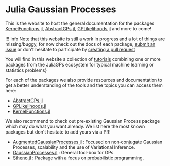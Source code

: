 # Julia Gaussian Processes

This is the website to host the general documentation for the packages [KernelFunctions.jl](https://github.com/JuliaGaussianProcesses/KernelFunctions.jl), [AbstractGPs.jl](https://github.com/JuliaGaussianProcesses/AbstractGPs.jl), [GPLikelihoods.jl](https://github.com/JuliaGaussianProcesses/GPLikelihoods.jl) and more to come!

!!! info
    Note that this website is still a work in progress and a lot of things are missing/buggy, for now check out the docs of each package, [submit an issue](https://github.com/JuliaGaussianProcesses/JuliaGaussianProcesses.github.io/issues/new) or don't hesitate to participate by [creating a pull request](https://github.com/JuliaGaussianProcesses/JuliaGaussianProcesses.github.io/pulls?q=is%3Apr+is%3Aopen+sort%3Aupdated-desc)

You will find in this website a collection of [tutorials](tutorials.md) combining one or more packages from the JuliaGPs ecosystem for typical machine learning or statistics problems}

For each of the packages we also provide resources and documentation to get a better understanding of the tools and the topics you can access them here:

- [AbstractGPs.jl](abstractgps.md)
- [GPLikelihoods.jl](gplikelihoods.md)
- [KernelFunctions.jl](kernelfunctions.md)

We also recommend to check out pre-existing Gaussian Process package which may do what you want already.
We list here the most known packages but don't hesitate to add yours via a PR!

- [AugmentedGaussianProcesses.jl](https://github.com/theogf/AugmentedGaussianProcesses.jl) : Focused on non-conjugate Gaussian Processes, scalability and the use of Variational Inference.
- [GaussianProcesses.jl](https://github.com/STOR-i/GaussianProcesses.jl) : General tool-box for GPs.
- [Stheno.jl](https://github.com/willtebbutt/Stheno.jl) : Package with a focus on probabilistic programming.
